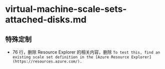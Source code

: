 # virtual-machine-scale-sets-attached-disks.md

## 特殊定制

* 76 行，删除 Resource Explorer 的相关内容，删除 `To test this, find an existing scale set definition in the [Azure Resource Explorer](https://resources.azure.com/).`